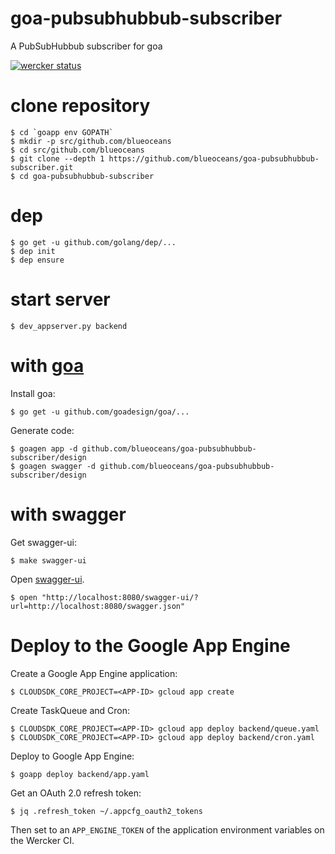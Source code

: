 # goa-pubsubhubbub-subscriber
A PubSubHubbub subscriber for goa

[![wercker status](https://app.wercker.com/status/ab487a8c5ac51d87e7c83525356fb63c/m/master "wercker status")](https://app.wercker.com/project/byKey/ab487a8c5ac51d87e7c83525356fb63c)

# clone repository

    $ cd `goapp env GOPATH`
    $ mkdir -p src/github.com/blueoceans
    $ cd src/github.com/blueoceans
    $ git clone --depth 1 https://github.com/blueoceans/goa-pubsubhubbub-subscriber.git
    $ cd goa-pubsubhubbub-subscriber

# dep

    $ go get -u github.com/golang/dep/...
    $ dep init
    $ dep ensure

# start server

    $ dev_appserver.py backend

# with [goa](https://github.com/goadesign/goa)

Install goa:

    $ go get -u github.com/goadesign/goa/...

Generate code:

    $ goagen app -d github.com/blueoceans/goa-pubsubhubbub-subscriber/design
    $ goagen swagger -d github.com/blueoceans/goa-pubsubhubbub-subscriber/design

# with swagger

Get swagger-ui:

    $ make swagger-ui

Open [swagger-ui](http://localhost:8080/swagger-ui/?url=http://localhost:8080/swagger.json).

    $ open "http://localhost:8080/swagger-ui/?url=http://localhost:8080/swagger.json"

# Deploy to the Google App Engine

Create a Google App Engine application:

    $ CLOUDSDK_CORE_PROJECT=<APP-ID> gcloud app create

Create TaskQueue and Cron:

    $ CLOUDSDK_CORE_PROJECT=<APP-ID> gcloud app deploy backend/queue.yaml
    $ CLOUDSDK_CORE_PROJECT=<APP-ID> gcloud app deploy backend/cron.yaml

Deploy to Google App Engine:

    $ goapp deploy backend/app.yaml

Get an OAuth 2.0 refresh token:

    $ jq .refresh_token ~/.appcfg_oauth2_tokens

Then set to an `APP_ENGINE_TOKEN` of the application environment variables on the Wercker CI.
